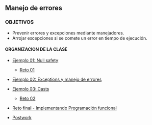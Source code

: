 ## Manejo de errores

### OBJETIVOS 

- Prevenir errores y excepciones mediante manejadores.
- Arrojar excepciones si se comete un error en tiempo de ejecución.

#### ORGANIZACION DE LA CLASE 

- [Ejemplo 01: Null safety](Ejemplo-01)
	- [Reto 01](Reto-01)
		
- [Ejemplo 02: Exceptions y manejo de errores](Ejemplo-02)
		
- [Ejemplo 03: Casts](Ejemplo-03)
	- [Reto 02](Reto-02)

- [Reto final - Implementando Programación funcional](Reto-final)

- [Postwork](Postwork)


	
